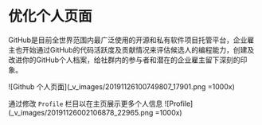 # 优化个人页面
GitHub是目前全世界范围内最广泛使用的开源和私有软件项目托管平台，企业雇主也开始通过GitHub的代码活跃度及贡献情况来评估候选人的编程能力，创建及改进你的GitHub个人档案，给社群内的参与者和潜在的企业雇主留下深刻的印象。

![Github 个人页面](_v_images/20191126100749807_17901.png =1000x)

通过修改 `Profile` 栏目以在主页展示更多个人信息
![Profile](_v_images/20191126002106878_22965.png =1000x)
